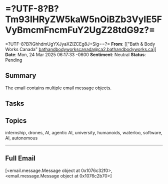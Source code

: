# =?UTF-8?B?Tm93IHRyZW5kaW5nOiBZb3VyIE5FVyBmcmFncmFuY2UgZ28tdG9z?=
 =?UTF-8?B?IGhhdmUgYXJyaXZlZCEg8J+Slg==?=
**From**: [["Bath & Body Works Canada" <bathandbodyworkscanada@ca2.bathandbodyworks.ca>]]
**Date**: Mon, 24 Mar 2025 06:17:33 -0600
**Sentiment**: Neutral
**Status**: Pending

## Summary
The email contains multiple email message objects.

## Tasks

## Topics
internship, drones, AI, agentic AI, university, humanoids, waterloo, software, AI, autonomous

---

## Full Email
[<email.message.Message object at 0x1076c32f0>, <email.message.Message object at 0x1076c2b70>]